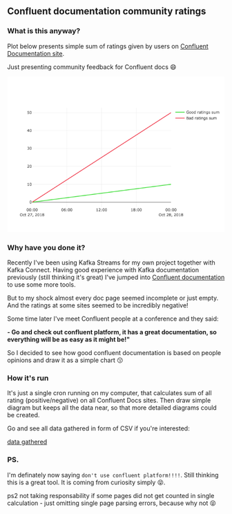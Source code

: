 ## Confluent documentation community ratings

### What is this anyway?

Plot below presents simple sum of ratings given by users on [Confluent Documentation site](https://docs.confluent.io/current/).

Just presenting community feedback for Confluent docs 😄

![](images/latest.png)

### Why have you done it?

Recently I've been using Kafka Streams for my own project together with Kafka Connect. 
Having good experience with Kafka documentation previously (still thinking it's great) I've jumped into [Confluent documentation](https://docs.confluent.io/current/) to use some more tools.

But to my shock almost every doc page seemed incomplete or just empty. And the ratings at some sites seemed to be incredibly negative!

Some time later I've meet Confluent people at a conference and they said:

**- Go and check out confluent platform, it has a great documentation, so everything will be as easy as it might be!"**

So I decided to see how good confluent documentation is based on people opinions and draw it as a simple chart 😗


### How it's run

It's just a single cron running on my computer, that calculates sum of all rating (positive/negative) on all Confluent Docs sites. Then draw simple diagram but keeps all the data near, so that more detailed diagrams could be created.

Go and see all data gathered in form of CSV if you're interested:

[data gathered](https://github.com/gmiejski/confluent-documentation-quality/tree/master/data)

### PS.

I'm definately now saying `don't use confluent platform!!!!`. Still thinking this is a great tool. It is coming from curiosity simply 😝.

ps2 not taking responsability if some pages did not get counted in single calculation - just omitting single page parsing errors, because why not 😝
